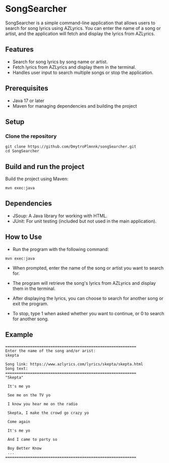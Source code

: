 # SongSearcher

SongSearcher is a simple command-line application that allows users to search for song lyrics using AZLyrics. You can enter the name of a song or artist, and the application will fetch and display the lyrics from AZLyrics.

## Features

- Search for song lyrics by song name or artist.
- Fetch lyrics from AZLyrics and display them in the terminal.
- Handles user input to search multiple songs or stop the application.

## Prerequisites

- Java 17 or later
- Maven for managing dependencies and building the project

## Setup

### Clone the repository
``` console
git clone https://github.com/DmytroPlmnnk/songSearcher.git
cd SongSearcher
```

## Build and run the project
Build the project using Maven:
``` console
mvn exec:java
```

## Dependencies
- JSoup: A Java library for working with HTML.
- JUnit: For unit testing (included but not used in the main application).

## How to Use
- Run the program with the following command:
``` console
mvn exec:java
```

- When prompted, enter the name of the song or artist you want to search for.

- The program will retrieve the song's lyrics from AZLyrics and display them in the terminal.

- After displaying the lyrics, you can choose to search for another song or exit the program.

- To stop, type 1 when asked whether you want to continue, or 0 to search for another song.

## Example
``` console
==========================================================
Enter the name of the song and/or arist:
skepta

Song link: https://www.azlyrics.com/lyrics/skepta/skepta.html
Song text:
==========================================================
"Skepta"

 It's me yo

 See me on the TV yo

 I know you hear me on the radio

 Skepta, I make the crowd go crazy yo

 Come again

 It's me yo

 And I came to party so

 Boy Better Know
 ...
==========================================================
```